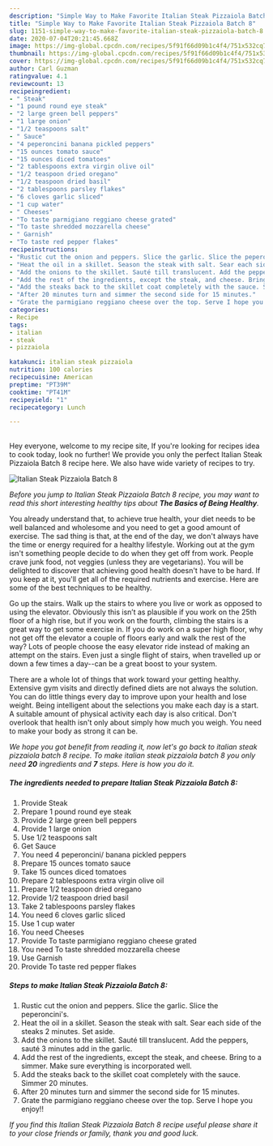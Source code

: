 ```yaml
---
description: "Simple Way to Make Favorite Italian Steak Pizzaiola Batch 8"
title: "Simple Way to Make Favorite Italian Steak Pizzaiola Batch 8"
slug: 1151-simple-way-to-make-favorite-italian-steak-pizzaiola-batch-8
date: 2020-07-04T20:21:45.668Z
image: https://img-global.cpcdn.com/recipes/5f91f66d09b1c4f4/751x532cq70/italian-steak-pizzaiola-batch-8-recipe-main-photo.jpg
thumbnail: https://img-global.cpcdn.com/recipes/5f91f66d09b1c4f4/751x532cq70/italian-steak-pizzaiola-batch-8-recipe-main-photo.jpg
cover: https://img-global.cpcdn.com/recipes/5f91f66d09b1c4f4/751x532cq70/italian-steak-pizzaiola-batch-8-recipe-main-photo.jpg
author: Carl Guzman
ratingvalue: 4.1
reviewcount: 13
recipeingredient:
- " Steak"
- "1 pound round eye steak"
- "2 large green bell peppers"
- "1 large onion"
- "1/2 teaspoons salt"
- " Sauce"
- "4 peperoncini banana pickled peppers"
- "15 ounces tomato sauce"
- "15 ounces diced tomatoes"
- "2 tablespoons extra virgin olive oil"
- "1/2 teaspoon dried oregano"
- "1/2 teaspoon dried basil"
- "2 tablespoons parsley flakes"
- "6 cloves garlic sliced"
- "1 cup water"
- " Cheeses"
- "To taste parmigiano reggiano cheese grated"
- "To taste shredded mozzarella cheese"
- " Garnish"
- "To taste red pepper flakes"
recipeinstructions:
- "Rustic cut the onion and peppers. Slice the garlic. Slice the peperoncini&#39;s."
- "Heat the oil in a skillet. Season the steak with salt. Sear each side of the steaks 2 minutes. Set aside."
- "Add the onions to the skillet. Sauté till translucent. Add the peppers, sauté 3 minutes add in the garlic."
- "Add the rest of the ingredients, except the steak, and cheese. Bring to a simmer. Make sure everything is incorporated well."
- "Add the steaks back to the skillet coat completely with the sauce. Simmer 20 minutes."
- "After 20 minutes turn and simmer the second side for 15 minutes."
- "Grate the parmigiano reggiano cheese over the top. Serve I hope you enjoy!!"
categories:
- Recipe
tags:
- italian
- steak
- pizzaiola

katakunci: italian steak pizzaiola 
nutrition: 100 calories
recipecuisine: American
preptime: "PT39M"
cooktime: "PT41M"
recipeyield: "1"
recipecategory: Lunch

---
```

<br>
Hey everyone, welcome to my recipe site, If you're looking for recipes idea to cook today, look no further! We provide you only the perfect Italian Steak Pizzaiola Batch 8 recipe here. We also have wide variety of recipes to try.
<br>


![Italian Steak Pizzaiola Batch 8](https://img-global.cpcdn.com/recipes/5f91f66d09b1c4f4/751x532cq70/italian-steak-pizzaiola-batch-8-recipe-main-photo.jpg)

<i>Before you jump to Italian Steak Pizzaiola Batch 8 recipe, you may want to read this short interesting healthy tips about <strong>The Basics of Being Healthy</strong>.</i>

You already understand that, to achieve true health, your diet needs to be well balanced and wholesome and you need to get a good amount of exercise. The sad thing is that, at the end of the day, we don't always have the time or energy required for a healthy lifestyle. Working out at the gym isn't something people decide to do when they get off from work. People crave junk food, not veggies (unless they are vegetarians). You will be delighted to discover that achieving good health doesn't have to be hard. If you keep at it, you'll get all of the required nutrients and exercise. Here are some of the best techniques to be healthy.

Go up the stairs. Walk up the stairs to where you live or work as opposed to using the elevator. Obviously this isn’t as plausible if you work on the 25th floor of a high rise, but if you work on the fourth, climbing the stairs is a great way to get some exercise in. If you do work on a super high floor, why not get off the elevator a couple of floors early and walk the rest of the way? Lots of people choose the easy elevator ride instead of making an attempt on the stairs. Even just a single flight of stairs, when travelled up or down a few times a day--can be a great boost to your system. 

There are a whole lot of things that work toward your getting healthy. Extensive gym visits and directly defined diets are not always the solution. You can do little things every day to improve upon your health and lose weight. Being intelligent about the selections you make each day is a start. A suitable amount of physical activity each day is also critical. Don't overlook that health isn't only about simply how much you weigh. You need to make your body as strong it can be. 


<i>We hope you got benefit from reading it, now let's go back to italian steak pizzaiola batch 8 recipe. To make italian steak pizzaiola batch 8 you only need <strong>20</strong> ingredients and <strong>7</strong> steps. Here is how you do it.
</i>

##### The ingredients needed to prepare Italian Steak Pizzaiola Batch 8:

1. Provide  Steak
1. Prepare 1 pound round eye steak
1. Provide 2 large green bell peppers
1. Provide 1 large onion
1. Use 1/2 teaspoons salt
1. Get  Sauce
1. You need 4 peperoncini/ banana pickled peppers
1. Prepare 15 ounces tomato sauce
1. Take 15 ounces diced tomatoes
1. Prepare 2 tablespoons extra virgin olive oil
1. Prepare 1/2 teaspoon dried oregano
1. Provide 1/2 teaspoon dried basil
1. Take 2 tablespoons parsley flakes
1. You need 6 cloves garlic sliced
1. Use 1 cup water
1. You need  Cheeses
1. Provide To taste parmigiano reggiano cheese grated
1. You need To taste shredded mozzarella cheese
1. Use  Garnish
1. Provide To taste red pepper flakes


##### Steps to make Italian Steak Pizzaiola Batch 8:

1. Rustic cut the onion and peppers. Slice the garlic. Slice the peperoncini&#39;s.
1. Heat the oil in a skillet. Season the steak with salt. Sear each side of the steaks 2 minutes. Set aside.
1. Add the onions to the skillet. Sauté till translucent. Add the peppers, sauté 3 minutes add in the garlic.
1. Add the rest of the ingredients, except the steak, and cheese. Bring to a simmer. Make sure everything is incorporated well.
1. Add the steaks back to the skillet coat completely with the sauce. Simmer 20 minutes.
1. After 20 minutes turn and simmer the second side for 15 minutes.
1. Grate the parmigiano reggiano cheese over the top. Serve I hope you enjoy!!


<i>If you find this Italian Steak Pizzaiola Batch 8 recipe useful please share it to your close friends or family, thank you and good luck.</i>

